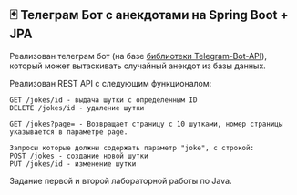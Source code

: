 ## :black_joker: Телеграм Бот с анекдотами на Spring Boot + JPA

Реализован телеграм бот (на базе [библиотеки Telegram-Bot-API](https://github.com/pengrad/java-telegram-bot-api/tree/master)), который может вытаскивать случайный анекдот из базы данных.

Реализован REST API с следующим функционалом:

```
GET /jokes/id - выдача шутки с определенным ID
DELETE /jokes/id - удаление шутки

GET /jokes?page= - Возвращает страницу с 10 шутками, номер страницы указывается в параметре page.

Запросы которые должны содержать параметр "joke", с строкой:
POST /jokes - создание новой шутки
PUT /jokes/id - изменение шутки
```

Задание первой и второй лабораторной работы по Java.
